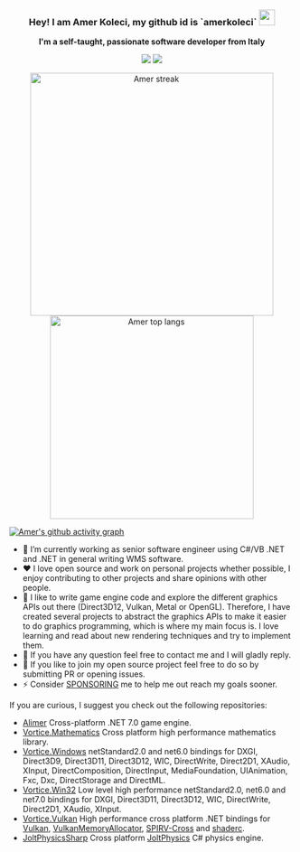 <h3 align="center">
  <strong>Hey! I am Amer Koleci, my github id is `amerkoleci`</strong>
  <img src="https://media.giphy.com/media/hvRJCLFzcasrR4ia7z/giphy.gif" width="28">
</h3>

<p align="center">
    <strong>I'm a self-taught, passionate software developer from Italy</strong>
</p>

<p align='center'>
	<a href="https://www.linkedin.com/in/amer-koleci-261a563a/"><img src="https://img.shields.io/badge/linkedin-%230077B5.svg?&style=for-the-badge&logo=linkedin&logoColor=white" /></a>
	<a href="https://twitter.com/AmerKoleci"><img src="https://img.shields.io/badge/Twitter-1DA1F2?style=for-the-badge&logo=twitter&logoColor=white" /></a>
</p>

<div class="container" align="center">
        <img alt="Amer streak" width="430" src="https://github-readme-streak-stats.herokuapp.com?user=amerkoleci&theme=dark&hide_border=true"/>
        <img alt="Amer top langs" width="360" src="https://github-readme-stats.vercel.app/api/top-langs/?username=amerkoleci&hide=scss,css,javascript,html&layout=compact&theme=dark">
</div>

[![Amer's github activity graph](https://github-readme-activity-graph.cyclic.app/graph?username=amerkoleci&theme=react-dark)](https://github.com/amerkoleci/github-readme-activity-graph)


- 🔭 I’m currently working as senior software engineer using C#/VB .NET and .NET in general writing WMS software.
- :heart: I love open source and work on personal projects whether possible, I enjoy contributing to other projects and share opinions with other people.
- :star2: I like to write game engine code and explore the different graphics APIs out there (Direct3D12, Vulkan, Metal or OpenGL). Therefore, I have created several projects to abstract the graphics APIs to make it easier to do graphics programming, which is where my main focus is. I love learning and read about new rendering techniques and try to implement them. 
- 💬 If you have any question feel free to contact me and I will gladly reply.
- 🤔 If you like to join my open source project feel free to do so by submitting PR or opening issues.
- ⚡ Consider [SPONSORING](https://github.com/sponsors/amerkoleci) me to help me out reach my goals sooner.

If you are curious, I suggest you check out the following repositories:

- [Alimer](https://github.com/amerkoleci/alimer) Cross-platform .NET 7.0 game engine.
- [Vortice.Mathematics](https://github.com/amerkoleci/Vortice.Mathematics) Cross platform high performance mathematics library.
- [Vortice.Windows](https://github.com/amerkoleci/Vortice.Windows) netStandard2.0 and net6.0 bindings for DXGI, Direct3D9, Direct3D11, Direct3D12, WIC, DirectWrite, Direct2D1, XAudio, XInput, DirectComposition, DirectInput, MediaFoundation, UIAnimation, Fxc, Dxc, DirectStorage and DirectML.
- [Vortice.Win32](https://github.com/amerkoleci/Vortice.Win32) Low level high performance netStandard2.0, net6.0 and net7.0 bindings for DXGI, Direct3D11, Direct3D12, WIC, DirectWrite, Direct2D1, XAudio, XInput.
- [Vortice.Vulkan](https://github.com/amerkoleci/Vortice.Vulkan) High performance cross platform .NET bindings for [Vulkan](https://www.khronos.org/vulkan/), [VulkanMemoryAllocator](https://github.com/GPUOpen-LibrariesAndSDKs/VulkanMemoryAllocator), [SPIRV-Cross](https://github.com/KhronosGroup/SPIRV-Cross) and [shaderc](https://github.com/google/shaderc).
- [JoltPhysicsSharp](https://github.com/amerkoleci/JoltPhysicsSharp) Cross platform [JoltPhysics](https://github.com/jrouwe/JoltPhysics) C# physics engine.
